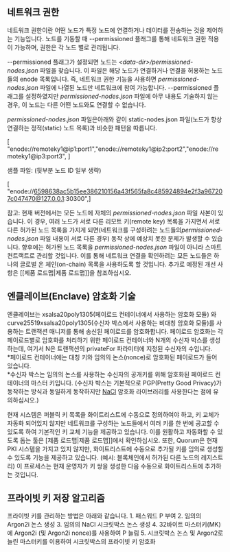 ## 네트워크 권한

네트워크 권한이란 어떤 노드가 특정 노드에 연결하거나 데이터를 전송하는 것을 제어하는 기능입니다. 노드를 기동할 때
--permissioned 플래그를 통해 네트워크 권한 적용이 가능하며, 권한은 각 노드 별로 관리됩니다.

\--permissioned 플래그가 설정되면 노드는 *\<data-dir\>/permissioned-nodes.json* 파일을
찾습니다. 이 파일은 해당 노드가 연결하거나 연결을 허용하는 노드들의 enode 목록입니다. 즉, 네트워크 권한 기능을 사용하면
*permissioned-nodes.json* 파일에 나열된 노드만 네트워크에 참여 가능합니다. --permissioned
플래그를 설정하였지만 *permissioned-nodes.json* 파일에 아무 내용도 기술하지 않는 경우, 이
노드는 다른 어떤 노드와도 연결할 수 없습니다.

*permissioned-nodes.json* 파일은아래와 같이 static-nodes.json 파일(노드가 항상 연결하는
정적(static) 노드 목록)과 비슷한 패턴을 따릅니다.

  
  

\[
"enode://remoteky1@ip1:port1","enode://remoteky1@ip2:port2","enode://remoteky1@ip3:port3",
\]

샘플 파일: (뒷부분 노드 ID 일부 생략)

\[
"enode://6598638ac5b15ee386210156a43f565fa8c485924894e2f3a967207c047470@127.0.0.1:30300",\]

참고: 현재 버전에서는 모든 노드에 자체의 *permissioned-nodes.json* 파일 사본이 있습니다. 이 경우, 여러
노드가 서로 다른 리모트 키(remote key) 목록을 가지면서 서로 다른 허가된 노드 목록을 가지게 되면(네트워크를
구성하려는 노드들의*permissioned-nodes.json* 파일 내용이 서로 다른 경우) 동작 상에 예상치
못한 문제가 발생할 수 있습니다. 향후에는 허가된 노드 목록을 *permissioned-nodes.json* 파일이 아니라
스마트 컨트랙트로 관리할 것입니다. 이를 통해 네트워크 연결을 확인하려는 모든 노드들은 하나의 글로벌 온 체인(on-chain)
목록을 사용하도록 할 것입니다. 추가로 예정된 개선 사항은 \[\[제품 로드맵|제품 로드맵\]\]을 참조하십시오.

## 엔클레이브(Enclave) 암호화 기술 

엔클레이브는 xsalsa20poly1305(페이로드 컨테이너에서 사용하는 암호화 모듈) 와
curve25519xsalsa20poly1305(수신자 박스에서 사용하는 비대칭 암호화 모듈)를 사용하는 트랜잭션 매니저를 통해
송신된 페이로드를 암호화합니다. 페이로드 암호화는 각 페이로드별로 암호화를 처리하기 위한 페이로드 컨테이너와 N개의 수신자
박스를 생성하는데, 여기서 N은 트랜잭션의 privateFor 파라미터에 지정된 수신자의 수입니다.  
\*페이로드 컨테이너에는 대칭 키와 임의의 논스(nonce)로 암호화된 페이로드가 들어 있습니다.  
\*수신자 박스는 임의의 논스를 사용하는 수신자의 공개키를 위해 암호화된 페이로드 컨테이너의 마스터 키입니다. (수신자 박스는
기본적으로 PGP(Pretty Good Privacy)가 동작하는 방식과 동일하게 동작하지만
[NaCl](https://nacl.cr.yp.to/) 암호화 라이브러리를 사용한다는 점에 유의하십시오.)

현재 시스템은 퍼블릭 키 목록을 화이트리스트에 수동으로 정의하여야 하고, 키 교체가 자동화 되어있지 않지만 네트워크를 구성하는
노드들에서 여러 키를 한 번에 공고할 수 있도록 하여 기본적인 키 교체 기능을 제공하고 있습니다. 이를 원활하고 자동화할
수 있도록 돕는 툴은 \[제품 로드맵|제품 로드맵\]\]에서 확인하십시오. 또한, Quorum은 현재 PKI 시스템을 가지고
있지 않지만, 화이트리스트에 수동으로 추가될 키를 임의로 생성할 수 있도록 기능을 제공하고 있습니다. (예시: 블록체인에서
허가된 다른 노드의 레지스트리) 이 프로세스는 현재 운영자가 키 쌍을 생성한 다음 수동으로 화이트리스트에 추가하는
것입니다.

## 프라이빗 키 저장 알고리즘

프라이빗 키를 관리하는 방법은 아래와 같습니다. 1. 패스워드 P 부여 2. 임의의 Argon2i 논스 생성 3. 임의의 NaCl
시크릿박스 논스 생성 4. 32바이트 마스터키(MK)에 Argon2i (및 Argon2i nonce)를 사용하여 P 늘림 5.
시크릿박스 논스 및 Argon2로 늘린 마스터키를 이용하여 시크릿박스의 프라이빗 키 암호화

